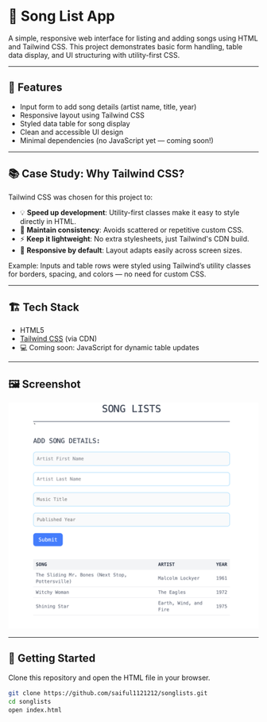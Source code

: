 # 🎵 Song List App

A simple, responsive web interface for listing and adding songs using HTML and Tailwind CSS. This project demonstrates basic form handling, table data display, and UI structuring with utility-first CSS.

---

## 📌 Features

- Input form to add song details (artist name, title, year)
- Responsive layout using Tailwind CSS
- Styled data table for song display
- Clean and accessible UI design
- Minimal dependencies (no JavaScript yet — coming soon!)

---

## 📚 Case Study: Why Tailwind CSS?

Tailwind CSS was chosen for this project to:

- 💡 **Speed up development**: Utility-first classes make it easy to style directly in HTML.
- 🎨 **Maintain consistency**: Avoids scattered or repetitive custom CSS.
- ⚡ **Keep it lightweight**: No extra stylesheets, just Tailwind's CDN build.
- 📱 **Responsive by default**: Layout adapts easily across screen sizes.

Example: Inputs and table rows were styled using Tailwind’s utility classes for borders, spacing, and colors — no need for custom CSS.

---

## 🏗️ Tech Stack

- HTML5
- [Tailwind CSS](https://tailwindcss.com/) (via CDN)
- 💻 Coming soon: JavaScript for dynamic table updates

---

## 🖼️ Screenshot

![App Screenshot](screenshot.png)

---

## 🚀 Getting Started

Clone this repository and open the HTML file in your browser.

```bash
git clone https://github.com/saiful1121212/songlists.git
cd songlists
open index.html

